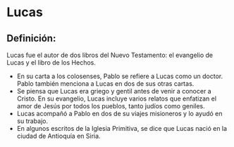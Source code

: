 # Lucas

## Definición: 

Lucas fue el autor de dos libros del Nuevo Testamento: el evangelio de Lucas y el libro de los Hechos.

* En su carta a los colosenses, Pablo se refiere a Lucas como un doctor. Pablo también menciona a Lucas en dos de sus otras cartas.
* Se piensa que Lucas era griego y gentil antes de venir a conocer a Cristo.  En su evangelio, Lucas incluye varios relatos que enfatizan el amor de Jesús por todos los pueblos, tanto judíos como geniles.
* Lucas acompañó a Pablo en dos de su viajes misioneros y lo ayudó en su trabajo.
* En algunos escritos de la Iglesia Primitiva, se dice que Lucas nació en la ciudad de Antioquía en Siria.

